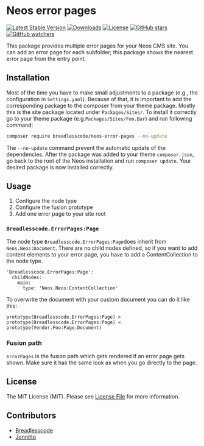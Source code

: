 # Neos error pages

[![Latest Stable Version](https://poser.pugx.org/breadlesscode/neos-error-pages/v/stable)](https://packagist.org/packages/breadlesscode/neos-error-pages)
[![Downloads](https://img.shields.io/packagist/dt/breadlesscode/neos-error-pages.svg)](https://packagist.org/packages/breadlesscode/neos-error-pages)
[![License](https://img.shields.io/github/license/breadlesscode/neos-error-pages.svg)](LICENSE)
[![GitHub stars](https://img.shields.io/github/stars/breadlesscode/neos-error-pages.svg?style=social&label=Stars)](https://github.com/breadlesscode/neos-error-pages/stargazers)
[![GitHub watchers](https://img.shields.io/github/watchers/breadlesscode/neos-error-pages.svg?style=social&label=Watch)](https://github.com/breadlesscode/neos-error-pages/subscription)

This package provides multiple error pages for your Neos CMS site.
You can add an error page for each subfolder; this package shows the nearest
error page from the entry point.

## Installation

Most of the time you have to make small adjustments to a package (e.g., the
configuration in `Settings.yaml`). Because of that, it is important to add the
corresponding package to the composer from your theme package. Mostly this is the
site package located under `Packages/Sites/`. To install it correctly go to your
theme package (e.g.`Packages/Sites/Foo.Bar`) and run following command:

```bash
composer require breadlesscode/neos-error-pages --no-update
```

The `--no-update` command prevent the automatic update of the dependencies.
After the package was added to your theme `composer.json`, go back to the root
of the Neos installation and run `composer update`. Your desired package is now
installed correctly.

## Usage

1. Configure the node type
2. Configure the fusion prototype
3. Add one error page to your site root

### `Breadlesscode.ErrorPages:Page`

The node type `Breadlesscode.ErrorPages:Page`does inherit from `Neos.Neos:Document`.
There are no child nodes defined, so if you want to add content elements to your
error page, you have to add a ContentCollection to the node type.

```
'Breadlesscode.ErrorPages:Page':
  childNodes:
    main:
      type: 'Neos.Neos:ContentCollection'
```

To overwrite the document with your custom document you can do it like this:

```fusion
prototype(Breadlesscode.ErrorPages:Page) >
prototype(Breadlesscode.ErrorPages:Page) < prototype(Vendor.Foo:Page.Document)
```

### Fusion path

`errorPages` is the fusion path which gets rendered if an error page gets shown.
Make sure it has the same look as when you go directly to the page.

## License

The MIT License (MIT). Please see [License File](LICENSE) for more information.

## Contributors
 - [Breadlesscode](https://github.com/breadlesscode)
 - [Jonnitto](https://github.com/jonnitto)
